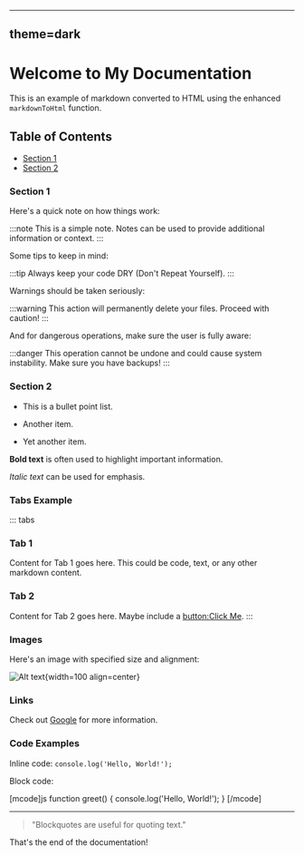 -----
theme=dark
-----

# Welcome to My Documentation

This is an example of markdown converted to HTML using the enhanced `markdownToHtml` function.

## Table of Contents
* [Section 1](#section-1)
* [Section 2](#section-2)

### Section 1

Here's a quick note on how things work:

:::note
This is a simple note. Notes can be used to provide additional information or context.
:::

Some tips to keep in mind:

:::tip
Always keep your code DRY (Don't Repeat Yourself).
:::

Warnings should be taken seriously:

:::warning
This action will permanently delete your files. Proceed with caution!
:::

And for dangerous operations, make sure the user is fully aware:

:::danger
This operation cannot be undone and could cause system instability. Make sure you have backups!
:::

### Section 2

- This is a bullet point list.
+ Another item.
* Yet another item.

**Bold text** is often used to highlight important information.

*Italic text* can be used for emphasis.

### Tabs Example

::: tabs
### Tab 1
Content for Tab 1 goes here. This could be code, text, or any other markdown content.

### Tab 2
Content for Tab 2 goes here. Maybe include a [button:Click Me](https://example.com).
:::

### Images

Here's an image with specified size and alignment:

![Alt text](https://via.placeholder.com/150){width=100 align=center}

### Links

Check out [Google](https://www.google.com) for more information.

### Code Examples

Inline code: `console.log('Hello, World!');`

Block code:

[mcode]js
function greet() {
    console.log('Hello, World!');
}
[/mcode]

---

> "Blockquotes are useful for quoting text."

That's the end of the documentation!
